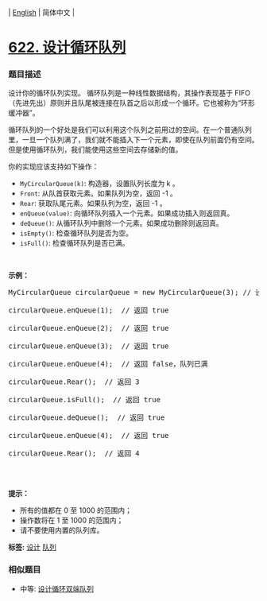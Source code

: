 | [English](README_EN.md) | 简体中文 |

# [622. 设计循环队列](https://leetcode-cn.com/problems/design-circular-queue)
 ### 题目描述
<p>设计你的循环队列实现。 循环队列是一种线性数据结构，其操作表现基于 FIFO（先进先出）原则并且队尾被连接在队首之后以形成一个循环。它也被称为&ldquo;环形缓冲器&rdquo;。</p>

<p>循环队列的一个好处是我们可以利用这个队列之前用过的空间。在一个普通队列里，一旦一个队列满了，我们就不能插入下一个元素，即使在队列前面仍有空间。但是使用循环队列，我们能使用这些空间去存储新的值。</p>

<p>你的实现应该支持如下操作：</p>

<ul>
	<li><code>MyCircularQueue(k)</code>: 构造器，设置队列长度为 k 。</li>
	<li><code>Front</code>: 从队首获取元素。如果队列为空，返回 -1 。</li>
	<li><code>Rear</code>: 获取队尾元素。如果队列为空，返回 -1 。</li>
	<li><code>enQueue(value)</code>: 向循环队列插入一个元素。如果成功插入则返回真。</li>
	<li><code>deQueue()</code>: 从循环队列中删除一个元素。如果成功删除则返回真。</li>
	<li><code>isEmpty()</code>: 检查循环队列是否为空。</li>
	<li><code>isFull()</code>: 检查循环队列是否已满。</li>
</ul>

<p>&nbsp;</p>

<p><strong>示例：</strong></p>

<pre>MyCircularQueue circularQueue = new MyCircularQueue(3); // 设置长度为 3

circularQueue.enQueue(1); &nbsp;// 返回 true

circularQueue.enQueue(2); &nbsp;// 返回 true

circularQueue.enQueue(3); &nbsp;// 返回 true

circularQueue.enQueue(4); &nbsp;// 返回 false，队列已满

circularQueue.Rear(); &nbsp;// 返回 3

circularQueue.isFull(); &nbsp;// 返回 true

circularQueue.deQueue(); &nbsp;// 返回 true

circularQueue.enQueue(4); &nbsp;// 返回 true

circularQueue.Rear(); &nbsp;// 返回 4
&nbsp;</pre>

<p>&nbsp;</p>

<p><strong>提示：</strong></p>

<ul>
	<li>所有的值都在 0&nbsp;至 1000 的范围内；</li>
	<li>操作数将在 1 至 1000 的范围内；</li>
	<li>请不要使用内置的队列库。</li>
</ul>

**标签:**  [设计](https://leetcode-cn.com/tag/design) [队列](https://leetcode-cn.com/tag/queue) 
 ### 相似题目
- 中等:	[设计循环双端队列](https://leetcode-cn.com/problems/design-circular-deque) 
